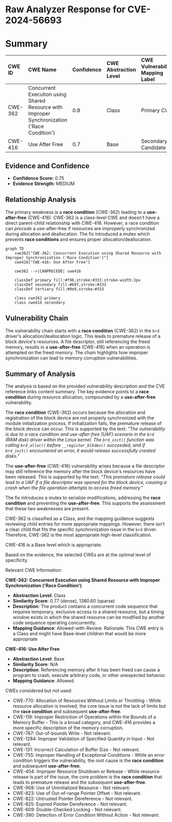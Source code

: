 # Raw Analyzer Response for CVE-2024-56693

# Summary

| CWE ID  | CWE Name                                                                                               | Confidence | CWE Abstraction Level | CWE Vulnerability Mapping Label | CWE-Vulnerability Mapping Notes |
| :-------- | :------------------------------------------------------------------------------------------------------- | :--------- | :---------------------- | :------------------------------ | :------------------------------ |
| CWE-362   | Concurrent Execution using Shared Resource with Improper Synchronization ('Race Condition') | 0.8        | Class                     | Primary CWE                     | Allowed-with-Review           |
| CWE-416   | Use After Free                                                                                           | 0.7        | Base                      | Secondary Candidate             | Allowed                       |

## Evidence and Confidence

*   **Confidence Score:** 0.75
*   **Evidence Strength:** MEDIUM

## Relationship Analysis

The primary weakness is a **race condition** (CWE-362) leading to a **use-after-free** (CWE-416). CWE-362 is a class-level CWE and doesn't have a direct parent-child relationship with CWE-416. However, a race condition can *precede* a use-after-free if resources are improperly synchronized during allocation and deallocation. The fix introduced a mutex which prevents **race conditions** and ensures proper allocation/deallocation.

```mermaid
graph TD
    cwe362["CWE-362: Concurrent Execution using Shared Resource with Improper Synchronization ('Race Condition')"]
    cwe416["CWE-416: Use After Free"]
    
    cwe362 -->|CANPRECEDE| cwe416

    classDef primary fill:#f96,stroke:#333,stroke-width:2px
    classDef secondary fill:#69f,stroke:#333
    classDef tertiary fill:#9e9,stroke:#333

    class cwe362 primary
    class cwe416 secondary
```

## Vulnerability Chain

The vulnerability chain starts with a **race condition** (CWE-362) in the `brd` driver's allocation/deallocation logic. This leads to premature release of a block device's resources. A file descriptor, still referencing the freed memory, results in a **use-after-free** (CWE-416) when an operation is attempted on the freed memory. The chain highlights how improper synchronization can lead to memory corruption vulnerabilities.

## Summary of Analysis

The analysis is based on the provided vulnerability description and the CVE reference links content summary. The key evidence points to a **race condition** during resource allocation, compounded by a **use-after-free** vulnerability.

The **race condition** (CWE-362) occurs because the allocation and registration of the block device are not properly synchronized with the module initialization process. If initialization fails, the premature release of the block device can occur. This is supported by the text: *"The vulnerability is due to a race condition and use-after-free (UAF) scenario in the `brd` (RAM disk) driver within the Linux kernel. The `brd_init()` function was calling `brd_alloc()` before `__register_blkdev()` succeeded, and if `brd_init()` encountered an error, it would release successfully created disks."*

The **use-after-free** (CWE-416) vulnerability arises because a file descriptor may still reference the memory after the block device's resources have been released. This is supported by the text: *"This premature release could lead to a UAF if a file descriptor was opened for the block device, causing a crash when the file operation attempts to access freed memory."*

The fix introduces a mutex to serialize modifications, addressing the **race condition** and preventing the **use-after-free**. This supports the assessment that these two weaknesses are present.

CWE-362 is classified as a Class, and the mapping guidance suggests reviewing child entries for more appropriate mappings. However, there isn't a clear child that fits the specific synchronization issue in the `brd` driver. Therefore, CWE-362 is the most appropriate high-level classification.

CWE-416 is a Base level which is appropriate.

Based on the evidence, the selected CWEs are at the optimal level of specificity.

Relevant CWE Information:

**CWE-362: Concurrent Execution using Shared Resource with Improper Synchronization ('Race Condition')**

*   **Abstraction Level**: Class
*   **Similarity Score**: 0.77 (dense), 1380.60 (sparse)
*   **Description**: The product contains a concurrent code sequence that requires temporary, exclusive access to a shared resource, but a timing window exists in which the shared resource can be modified by another code sequence operating concurrently.
*   **Mapping Guidance**: Allowed-with-Review. Rationale: This CWE entry is a Class and might have Base-level children that would be more appropriate

**CWE-416: Use After Free**

*   **Abstraction Level**: Base
*   **Similarity Score**: N/A
*   **Description**: Referencing memory after it has been freed can cause a program to crash, execute arbitrary code, or other unexpected behavior.
*   **Mapping Guidance**: Allowed.

CWEs considered but not used:

*   CWE-770: Allocation of Resources Without Limits or Throttling - While resource allocation is involved, the core issue is not the lack of limits but the **race condition** and subsequent **use-after-free**.
*   CWE-119: Improper Restriction of Operations within the Bounds of a Memory Buffer - This is a broad category, and CWE-416 provides a more specific description of the memory corruption.
*   CWE-787: Out-of-bounds Write - Not relevant.
*   CWE-1284: Improper Validation of Specified Quantity in Input - Not relevant.
*   CWE-131: Incorrect Calculation of Buffer Size - Not relevant.
*   CWE-755: Improper Handling of Exceptional Conditions - While an error condition triggers the vulnerability, the root cause is the **race condition** and subsequent **use-after-free**.
*   CWE-404: Improper Resource Shutdown or Release - While resource release is part of the issue, the core problem is the **race condition** that leads to premature release and the subsequent **use-after-free**.
*   CWE-908: Use of Uninitialized Resource - Not relevant.
*   CWE-823: Use of Out-of-range Pointer Offset - Not relevant.
*   CWE-822: Untrusted Pointer Dereference - Not relevant.
*   CWE-825: Expired Pointer Dereference - Not relevant.
*   CWE-609: Double-Checked Locking - Not relevant.
*   CWE-390: Detection of Error Condition Without Action - Not relevant.